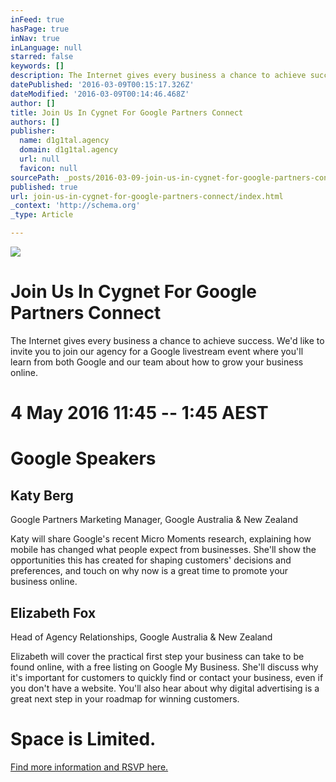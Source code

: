 ```yaml
---
inFeed: true
hasPage: true
inNav: true
inLanguage: null
starred: false
keywords: []
description: The Internet gives every business a chance to achieve success. We’d like to invite you to join our agency for a Google livestream event where you’ll learn from both Google and our team about how to grow your business online.
datePublished: '2016-03-09T00:15:17.326Z'
dateModified: '2016-03-09T00:14:46.468Z'
author: []
title: Join Us In Cygnet For Google Partners Connect
authors: []
publisher:
  name: d1g1tal.agency
  domain: d1g1tal.agency
  url: null
  favicon: null
sourcePath: _posts/2016-03-09-join-us-in-cygnet-for-google-partners-connect.md
published: true
url: join-us-in-cygnet-for-google-partners-connect/index.html
_context: 'http://schema.org'
_type: Article

---
```

![](https://s3-us-west-2.amazonaws.com/the-grid-img/p/2847d8af2b6c3f614e3b99a79e60fa60bc7dc0ea.png)

# Join Us In Cygnet For Google Partners Connect

The Internet gives every business a chance to achieve success. We'd like to invite you to join our agency for a Google livestream event where you'll learn from both Google and our team about how to grow your business online.

# 4 May 2016 11:45 -- 1:45 AEST

# Google Speakers

## Katy Berg   
Google Partners Marketing Manager, Google Australia & New Zealand

Katy will share Google's recent Micro Moments research, explaining how mobile has changed what people expect from businesses. She'll show the opportunities this has created for shaping customers' decisions and preferences, and touch on why now is a great time to promote your business online.   

## Elizabeth Fox  
Head of Agency Relationships, Google Australia & New Zealand

Elizabeth will cover the practical first step your business can take to be found online, with a free listing on Google My Business. She'll discuss why it's important for customers to quickly find or contact your business, even if you don't have a website. You'll also hear about why digital advertising is a great next step in your roadmap for winning customers.    

# Space is Limited.

[Find more information and RSVP here.][0]

[0]: https://partnersconnect.withgoogle.com/event/digital-agency